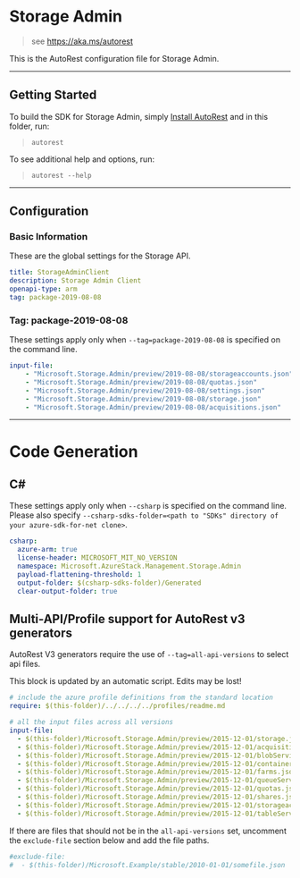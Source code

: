 # Storage Admin

> see https://aka.ms/autorest

This is the AutoRest configuration file for Storage Admin.

---
## Getting Started
To build the SDK for Storage Admin, simply [Install AutoRest](https://aka.ms/autorest/install) and in this folder, run:

> `autorest`

To see additional help and options, run:

> `autorest --help`
---

## Configuration

### Basic Information
These are the global settings for the Storage API.

``` yaml
title: StorageAdminClient
description: Storage Admin Client
openapi-type: arm
tag: package-2019-08-08
```

### Tag: package-2019-08-08

These settings apply only when `--tag=package-2019-08-08` is specified on the command line.

``` yaml $(tag) == 'package-2019-08-08'
input-file:
    - "Microsoft.Storage.Admin/preview/2019-08-08/storageaccounts.json"
    - "Microsoft.Storage.Admin/preview/2019-08-08/quotas.json"
    - "Microsoft.Storage.Admin/preview/2019-08-08/settings.json"
    - "Microsoft.Storage.Admin/preview/2019-08-08/storage.json"
    - "Microsoft.Storage.Admin/preview/2019-08-08/acquisitions.json"
```

---
# Code Generation

## C#

These settings apply only when `--csharp` is specified on the command line.
Please also specify `--csharp-sdks-folder=<path to "SDKs" directory of your azure-sdk-for-net clone>`.

``` yaml $(csharp)
csharp:
  azure-arm: true
  license-header: MICROSOFT_MIT_NO_VERSION
  namespace: Microsoft.AzureStack.Management.Storage.Admin
  payload-flattening-threshold: 1
  output-folder: $(csharp-sdks-folder)/Generated
  clear-output-folder: true
```

## Multi-API/Profile support for AutoRest v3 generators 

AutoRest V3 generators require the use of `--tag=all-api-versions` to select api files.

This block is updated by an automatic script. Edits may be lost!

``` yaml $(tag) == 'all-api-versions' /* autogenerated */
# include the azure profile definitions from the standard location
require: $(this-folder)/../../../../profiles/readme.md

# all the input files across all versions
input-file:
  - $(this-folder)/Microsoft.Storage.Admin/preview/2015-12-01/storage.json
  - $(this-folder)/Microsoft.Storage.Admin/preview/2015-12-01/acquisitions.json
  - $(this-folder)/Microsoft.Storage.Admin/preview/2015-12-01/blobServices.json
  - $(this-folder)/Microsoft.Storage.Admin/preview/2015-12-01/containers.json
  - $(this-folder)/Microsoft.Storage.Admin/preview/2015-12-01/farms.json
  - $(this-folder)/Microsoft.Storage.Admin/preview/2015-12-01/queueServices.json
  - $(this-folder)/Microsoft.Storage.Admin/preview/2015-12-01/quotas.json
  - $(this-folder)/Microsoft.Storage.Admin/preview/2015-12-01/shares.json
  - $(this-folder)/Microsoft.Storage.Admin/preview/2015-12-01/storageaccounts.json
  - $(this-folder)/Microsoft.Storage.Admin/preview/2015-12-01/tableServices.json

```

If there are files that should not be in the `all-api-versions` set, 
uncomment the  `exclude-file` section below and add the file paths.

``` yaml $(tag) == 'all-api-versions'
#exclude-file: 
#  - $(this-folder)/Microsoft.Example/stable/2010-01-01/somefile.json
```

